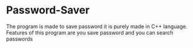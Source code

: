# Password-Saver

The program is made to save password it is purely made in C++ language. Features of this program are you save password and you can search passwords

